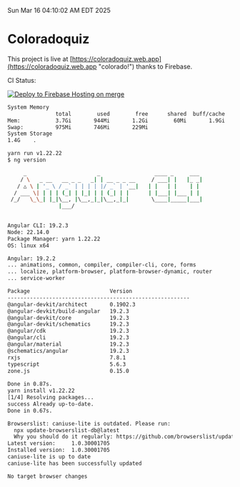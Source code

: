 Sun Mar 16 04:10:02 AM EDT 2025

# Coloradoquiz


This project is live at [https://coloradoquiz.web.app](https://coloradoquiz.web.app "colorado!") thanks to Firebase.

CI Status: 

[![Deploy to Firebase Hosting on merge](https://github.com/teamkushal/coloradoquiz/actions/workflows/firebase-hosting-merge.yml/badge.svg)](https://github.com/teamkushal/coloradoquiz/actions/workflows/firebase-hosting-merge.yml)

```bash
System Memory
               total        used        free      shared  buff/cache   available
Mem:           3.7Gi       944Mi       1.2Gi        60Mi       1.9Gi       2.8Gi
Swap:          975Mi       746Mi       229Mi
System Storage
1.4G	.
```
```bash
yarn run v1.22.22
$ ng version

     _                      _                 ____ _     ___
    / \   _ __   __ _ _   _| | __ _ _ __     / ___| |   |_ _|
   / △ \ | '_ \ / _` | | | | |/ _` | '__|   | |   | |    | |
  / ___ \| | | | (_| | |_| | | (_| | |      | |___| |___ | |
 /_/   \_\_| |_|\__, |\__,_|_|\__,_|_|       \____|_____|___|
                |___/
    

Angular CLI: 19.2.3
Node: 22.14.0
Package Manager: yarn 1.22.22
OS: linux x64

Angular: 19.2.2
... animations, common, compiler, compiler-cli, core, forms
... localize, platform-browser, platform-browser-dynamic, router
... service-worker

Package                         Version
---------------------------------------------------------
@angular-devkit/architect       0.1902.3
@angular-devkit/build-angular   19.2.3
@angular-devkit/core            19.2.3
@angular-devkit/schematics      19.2.3
@angular/cdk                    19.2.3
@angular/cli                    19.2.3
@angular/material               19.2.3
@schematics/angular             19.2.3
rxjs                            7.8.1
typescript                      5.6.3
zone.js                         0.15.0
    
Done in 0.87s.
yarn install v1.22.22
[1/4] Resolving packages...
success Already up-to-date.
Done in 0.67s.
```
```bash
Browserslist: caniuse-lite is outdated. Please run:
  npx update-browserslist-db@latest
  Why you should do it regularly: https://github.com/browserslist/update-db#readme
Latest version:     1.0.30001705
Installed version:  1.0.30001705
caniuse-lite is up to date
caniuse-lite has been successfully updated

No target browser changes
```
```bash
